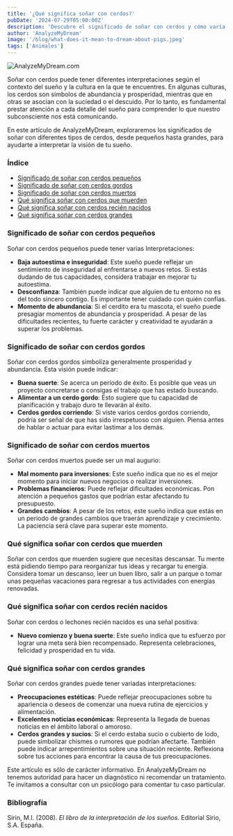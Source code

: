 ```yaml
---
title: '¿Qué significa soñar con cerdos?'
pubDate: '2024-07-29T05:00:00Z'
description: 'Descubre el significado de soñar con cerdos y cómo varía según el contexto del sueño, desde cerdos pequeños hasta cerdos grandes.'
author: 'AnalyzeMyDream'
image: '/blog/what-does-it-mean-to-dream-about-pigs.jpeg'
tags: ['Animales']
---
```


![AnalyzeMyDream.com](/blog/what-does-it-mean-to-dream-about-pigs.jpeg)

Soñar con cerdos puede tener diferentes interpretaciones según el contexto del sueño y la cultura en la que te encuentres. En algunas culturas, los cerdos son símbolos de abundancia y prosperidad, mientras que en otras se asocian con la suciedad o el descuido. Por lo tanto, es fundamental prestar atención a cada detalle del sueño para comprender lo que nuestro subconsciente nos está comunicando.

En este artículo de AnalyzeMyDream, exploraremos los significados de soñar con diferentes tipos de cerdos, desde pequeños hasta grandes, para ayudarte a interpretar la visión de tu sueño.

### Índice

- [Significado de soñar con cerdos pequeños](#significado-de-soñar-con-cerdos-pequenos)
- [Significado de soñar con cerdos gordos](#significado-de-soñar-con-cerdos-gordos)
- [Significado de soñar con cerdos muertos](#significado-de-soñar-con-cerdos-muertos)
- [Qué significa soñar con cerdos que muerden](#que-significa-soñar-con-cerdos-que-muerden)
- [Qué significa soñar con cerdos recién nacidos](#que-significa-soñar-con-cerdos-recien-nacidos)
- [Qué significa soñar con cerdos grandes](#que-significa-soñar-con-cerdos-grandes)

### Significado de soñar con cerdos pequeños

Soñar con cerdos pequeños puede tener varias Interpretaciones:

- **Baja autoestima e inseguridad**: Este sueño puede reflejar un sentimiento de inseguridad al enfrentarse a nuevos retos. Si estás dudando de tus capacidades, considera trabajar en mejorar tu autoestima.
- **Desconfianza**: También puede indicar que alguien de tu entorno no es del todo sincero contigo. Es importante tener cuidado con quién confías.
- **Momento de abundancia**: Si el cerdito era tu mascota, el sueño puede presagiar momentos de abundancia y prosperidad. A pesar de las dificultades recientes, tu fuerte carácter y creatividad te ayudarán a superar los problemas.

### Significado de soñar con cerdos gordos

Soñar con cerdos gordos simboliza generalmente prosperidad y abundancia. Esta visión puede indicar:

- **Buena suerte**: Se acerca un período de éxito. Es posible que veas un proyecto concretarse o consigas el trabajo que has estado buscando.
- **Alimentar a un cerdo gordo**: Esto sugiere que tu capacidad de planificación y trabajo duro te llevarán al éxito.
- **Cerdos gordos corriendo**: Si viste varios cerdos gordos corriendo, podría ser señal de que has sido irrespetuoso con alguien. Piensa antes de hablar o actuar para evitar lastimar a los demás.

### Significado de soñar con cerdos muertos

Soñar con cerdos muertos puede ser un mal augurio:

- **Mal momento para inversiones**: Este sueño indica que no es el mejor momento para iniciar nuevos negocios o realizar inversiones.
- **Problemas financieros**: Puede reflejar dificultades económicas. Pon atención a pequeños gastos que podrían estar afectando tu presupuesto.
- **Grandes cambios**: A pesar de los retos, este sueño indica que estás en un periodo de grandes cambios que traerán aprendizaje y crecimiento. La paciencia será clave para superar este momento.

### Qué significa soñar con cerdos que muerden

Soñar con cerdos que muerden sugiere que necesitas descansar. Tu mente está pidiendo tiempo para reorganizar tus ideas y recargar tu energía. Considera tomar un descanso, leer un buen libro, salir a un parque o tomar unas pequeñas vacaciones para regresar a tus actividades con energías renovadas.

### Qué significa soñar con cerdos recién nacidos

Soñar con cerdos o lechones recién nacidos es una señal positiva:

- **Nuevo comienzo y buena suerte**: Este sueño indica que tu esfuerzo por lograr una meta será bien recompensado. Representa celebraciones, felicidad y prosperidad en tu vida.

### Qué significa soñar con cerdos grandes

Soñar con cerdos grandes puede tener variadas interpretaciones:

- **Preocupaciones estéticas**: Puede reflejar preocupaciones sobre tu apariencia o deseos de comenzar una nueva rutina de ejercicios y alimentación.
- **Excelentes noticias económicas**: Representa la llegada de buenas noticias en el ámbito laboral o amoroso.
- **Cerdos grandes y sucios**: Si el cerdo estaba sucio o cubierto de lodo, puede simbolizar chismes o rumores que podrían afectarte. También puede indicar arrepentimientos sobre una situación reciente. Reflexiona sobre tus acciones para encontrar la causa de tus preocupaciones.

Este artículo es sólo de carácter informativo. En AnalyzeMyDream no tenemos autoridad para hacer un diagnóstico ni recomendar un tratamiento. Te invitamos a consultar con un psicólogo para comentar tu caso particular.

### Bibliografía

Sirin, M.I. (2008). *El libro de la interpretación de los sueños*. Editorial Sirio, S.A. España.